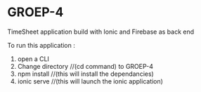 # GROEP-4
TimeSheet application build with Ionic and Firebase as back end

To run this application : 

1) open a CLI
2) Change directory //(cd command) to GROEP-4
3) npm install //(this will install the dependancies)
4) ionic serve //(this will launch the ionic application)
